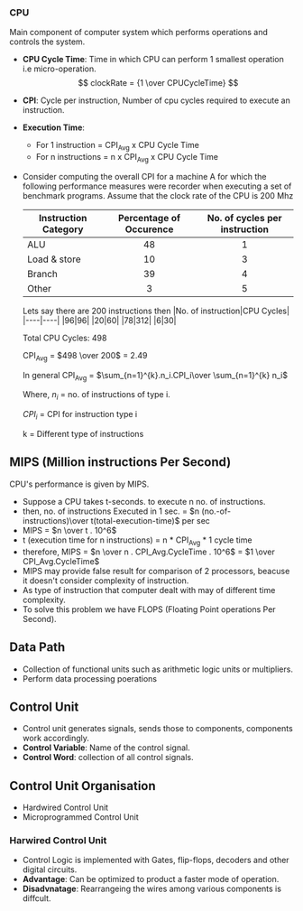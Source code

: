 ### CPU
Main component of computer system which performs operations and controls the system.

- **CPU Cycle Time**: Time in which CPU can perform 1 smallest operation i.e micro-operation.
 $$ clockRate = {1 \over CPUCycleTime} $$

- **CPI**: Cycle per instruction, Number of cpu cycles required to execute an instruction.

- **Execution Time**: 
  - For 1 instruction = CPI<sub>Avg</sub> x CPU Cycle Time
  - For n instructions = n x CPI<sub>Avg</sub> x CPU Cycle Time

- Consider computing the overall CPI for a machine A for which the following performance measures were recorder when executing a set of benchmark programs. Assume that the clock rate of the CPU is 200 Mhz

  |Instruction Category|Percentage of Occurence|No. of cycles per instruction|
  |-----|:-----:|:------:|
  |ALU|48|1|
  |Load & store|10|3|
  |Branch|39|4|
  |Other|3|5|

  Lets say there are 200 instructions then
  |No. of instruction|CPU Cycles|
  |----|----|
  |96|96|
  |20|60|
  |78|312|
  |6|30|

  Total CPU Cycles: 498

  CPI<sub>Avg</sub> = $498 \over 200$ = 2.49

  In general CPI<sub>Avg</sub> = $\sum_{n=1}^{k}.n_i.CPI_i\over \sum_{n=1}^{k} n_i$

  Where, $n_i$ = no. of instructions of type i.

  $CPI_i$ = CPI for instruction type i

  k = Different type of instructions

## MIPS (Million instructions Per Second)
CPU's performance is given by MIPS.

- Suppose a CPU takes t-seconds. to execute n no. of instructions.
- then, no. of instructions Executed in 1 sec. = $n (no.-of-instructions)\over t(total-execution-time)$ per sec
- MIPS = $n \over t . 10^6$
- t (execution time for n instructions) = n * CPI<sub>Avg</sub> * 1 cycle time
- therefore, MIPS = $n \over n . CPI_Avg.CycleTime . 10^6$ = $1 \over CPI_Avg.CycleTime$
- MIPS may provide false result for comparison of 2 processors, beacuse it doesn't consider complexity of instruction.
- As type of instruction that computer dealt with may of different time complexity.
- To solve this problem we have FLOPS (Floating Point operations Per Second).

## Data Path
- Collection of functional units such as arithmetic logic units or multipliers.
- Perform data processing poerations

## Control Unit
- Control unit generates signals, sends those to components, components work accordingly.
- **Control Variable**: Name of the control signal.
- **Control Word**: collection of all control signals.

## Control Unit Organisation
- Hardwired Control Unit
- Microprogrammed Control Unit

### Harwired Control Unit
- Control Logic is implemented with Gates, flip-flops, decoders and other digital circuits.
- **Advantage**: Can be optimized to product a faster mode of operation.
- **Disadvnatage**: Rearrangeing the wires among various components is diffcult.

